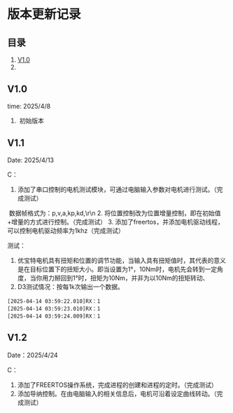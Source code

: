 # 版本更新记录

## 目录

1. [ V1.0 ](##V1.0)
2. 

## V1.0

time: 2025/4/8

1. ​	初始版本

## V1.1

Date: 2025/4/13

C：

1. 添加了串口控制的电机测试模块，可通过电脑输入参数对电机进行测试。（完成测试）

​		数据帧格式为：p,v,a,kp,kd,\r\n
2. 将位置控制改为位置增量控制，即在初始值+增量的方式进行控制。（完成测试）
3. 添加了freertos，并添加电机驱动线程，可以控制电机驱动频率为1khz（完成测试）

测试：

1. 优宝特电机具有扭矩和位置的调节功能，当输入具有扭矩值时，其代表的意义是在目标位置下的扭矩大小。即当设置为1°，10Nm时，电机先会转到一定角度，当你用力掰回到1°时，扭矩为10Nm，并非为以10Nm的扭矩转动、
2. D3测试情况：按每1k次输出一个数据。

```
[2025-04-14 03:59:22.010]RX：1
[2025-04-14 03:59:23.010]RX：1
[2025-04-14 03:59:24.009]RX：1
```



  ## V1.2

Date：2025/4/24

C：

1. 添加了FREERTOS操作系统，完成进程的创建和进程的定时。（完成测试）
2. 添加导纳控制。在由电脑输入的相关信息后，电机可沿着设定曲线转动。（完成测试）



